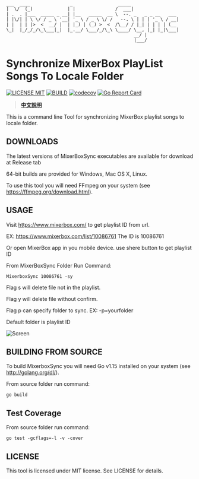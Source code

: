     ___  ____               _                 _____                  
    |  \/  (_)             | |               /  ___|                 
    | .  . |___  _____ _ __| |__   _____  __ \  --. _   _ _ __   ___ 
    | |\/| | \ \/ / _ \ '__| '_ \ / _ \ \/ /   --. \ | | | '_ \ / __|
    | |  | | |>  <  __/ |  | |_) | (_) >  <  /\__/ / |_| | | | | (__ 
    \_|  |_/_/_/\_\___|_|  |_.__/ \___/_/\_\ \____/ \__, |_| |_|\___|
                                                    __/ |           
                                                    |___/            

Synchronize MixerBox PlayList Songs To Locale Folder
==================

[![LICENSE MIT](https://img.shields.io/github/license/microchi/MixboxSync)](https://raw.githubusercontent.com/microchi/MixboxSync/master/LICENSE)
[![BUILD](https://github.com/microchi/MixerboxSync/workflows/Go/badge.svg?branch=master)](https://github.com/microchi/MixerboxSync/actions)
[![codecov](https://codecov.io/gh/microchi/MixerboxSync/branch/master/graph/badge.svg)](https://codecov.io/gh/microchi/MixerboxSync)
[![Go Report Card](https://goreportcard.com/badge/github.com/microchi/MixerboxSync)](https://goreportcard.com/report/github.com/microchi/MixerboxSync)

>**[中文說明](README.zh.md)**

This is a command line Tool for synchronizing MixerBox playlist songs to locale folder.

## DOWNLOADS
The latest versions of MixerBoxSync executables are available for download at Release tab

64-bit builds are provided for Windows, Mac OS X, Linux.

To use this tool you will need FFmpeg on your system (see https://ffmpeg.org/download.html).


## USAGE
Visit https://www.mixerbox.com/ to get playlist ID from url.

EX: https://www.mixerbox.com/list/10086761 The ID is 10086761

Or open MixerBox app in you mobile device. use shere button to get playlist ID

From MixerBoxSync Folder Run Command: 
```shel
MixerboxSync 10086761 -sy
```

Flag s will delete file not in the playlist.

Flag y will delete file without confirm.

Flag p can specify folder to sync. EX: -p=yourfolder

Default folder is playlist ID

![Screen](https://microchi.github.io/MixerboxSync/screen.gif)

## BUILDING FROM SOURCE
To build MixerboxSync you will need Go v1.15 installed on your system (see http://golang.org/dl/).

From source folder run command:

```shel
go build
```

## Test Coverage
From source folder run command:
```shel
go test -gcflags=-l -v -cover
```

## LICENSE
This tool is licensed under MIT license. See LICENSE for details.